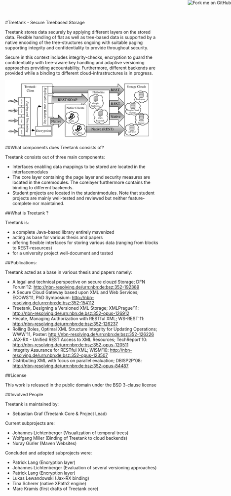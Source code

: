<a href="https://github.com/disy/treetank"><img style="position: absolute; top: 0; right: 0; border: 0;" src="https://s3.amazonaws.com/github/ribbons/forkme_right_gray_6d6d6d.png" alt="Fork me on GitHub"/></a>

#Treetank - Secure Treebased Storage

Treetank stores data securely by applying different layers on the stored data. Flexible handling of flat as well as tree-based data is supported by a native encoding of the tree-structures ongoing with suitable paging supporting integrity and confidentiality to provide throughout security.

Secure in this context includes integrity-checks, encryption to guard the confidentiality with tree-aware key handling and adaptive versioning approaches providing accountability.
Furthermore, different backends are provided while a binding to different cloud-infrastructures is in progress.

![Architectural Overview](images/csg.png)

##What components does Treetank consists of?

Treetank consists out of three main components:

* Interfaces enabling data mappings to be stored are located in the interfacemodules
* The core layer containing the page layer and security measures are located in the coremodules. The corelayer furthermore contains the binding to different backends.
* Student projects are located in the studentmodules. Note that student projects are mainly well-tested and reviewed but neither feature-complete nor maintained.

##What is Treetank ?

Treetank is: 

* a complete Java-based library entirely mavenized
* acting as base for various thesis and papers
* offering flexible interfaces for storing various data (ranging from blocks to REST-resources)
* for a university project well-document and tested

##Publications:

Treetank acted as a base in various thesis and papers namely:

* A legal and technical perspective on secure clouzd Storage; DFN Forum'12: http://nbn-resolving.de/urn:nbn:de:bsz:352-192389
* A Secure Cloud Gateway based upon XML and Web Services; ECOWS'11, PhD Symposium: http://nbn-resolving.de/urn:nbn:de:bsz:352-154112
* Treetank, Designing a Versioned XML Storage; XMLPrague'11: http://nbn-resolving.de/urn:nbn:de:bsz:352-opus-126912
* Hecate, Managing Authorization with RESTful XML; WS-REST'11: http://nbn-resolving.de/urn:nbn:de:bsz:352-126237
* Rolling Boles, Optimal XML Structure Integrity for Updating Operations; WWW'11, Poster: http://nbn-resolving.de/urn:nbn:de:bsz:352-126226
* JAX-RX - Unified REST Access to XML Resources; TechReport'10: http://nbn-resolving.de/urn:nbn:de:bsz:352-opus-120511
* Integrity Assurance for RESTful XML; WISM'10: http://nbn-resolving.de/urn:nbn:de:bsz:352-opus-123507
* Distributing XML with focus on parallel evaluation; DBISP2P'08: http://nbn-resolving.de/urn:nbn:de:bsz:352-opus-84487

##License

This work is released in the public domain under the BSD 3-clause license


##Involved People

Treetank is maintained by:

* Sebastian Graf (Treetank Core & Project Lead)

Current subprojects are:

* Johannes Lichtenberger (Visualization of temporal trees)
* Wolfgang Miller (Binding of Treetank to cloud backends)
* Nuray Gürler (Maven Websites)

Concluded and adopted subprojects were:

* Patrick Lang (Encryption layer)
* Johannes Lichtenberger (Evaluation of several versioning approaches)
* Patrick Lang (Encryption layer)
* Lukas Lewandowski (Jax-RX binding)
* Tina Scherer (native XPath2 engine)
* Marc Kramis (first drafts of Treetank core)